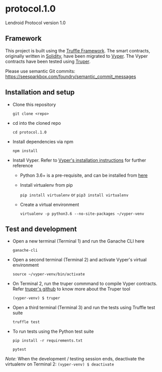 # protocol.1.0
Lendroid Protocol version 1.0

## Framework
This project is built using the [Truffle Framework](https://truffleframework.com/docs/truffle/overview "Truffle overview"). The smart contracts, originally written in [Solidity](https://solidity.readthedocs.io, "Solidity ReadTheDocs"), have been migrated to [Vyper](https://vyper.readthedocs.io "Vyper ReadTheDocs"). The Vyper contracts have been tested using [Truper](https://github.com/maurelian/truper "Truper's github repo").

Please use semantic Git commits: https://seesparkbox.com/foundry/semantic_commit_messages

## Installation and setup
* Clone this repository

  `git clone <repo>`

* cd into the cloned repo

  `cd protocol.1.0`

* Install dependencies via npm

  `npm install`

* Install Vyper. Refer to [Vyper's installation instructions](https://vyper.readthedocs.io/en/latest/installing-vyper.html "Installing Vyper") for further reference

  * Python 3.6+ is a pre-requisite, and can be installed from [here](https://www.python.org/downloads "Python version downloads")

  * Install virtualenv from pip

    `pip install virtualenv` or `pip3 install virtualenv`

  * Create a virtual environment

    `virtualenv -p python3.6 --no-site-packages ~/vyper-venv`

## Test and development

* Open a new terminal (Terminal 1) and run the Ganache CLI here

  `ganache-cli`

* Open a second terminal (Terminal 2) and activate Vyper's virtual environment

  `source ~/vyper-venv/bin/activate`

* On Terminal 2, run the truper commmand to compile Vyper contracts. Refer [truper's github](https://github.com/maurelian/truper) to know more about the Truper tool

  `(vyper-venv) $ truper`

* Open a third terminal (Terminal 3) and run the tests using Truffle test suite

  `truffle test`

* To run tests using the Python test suite

    `pip install -r requirements.txt`

    `pytest`

_Note_: When the development / testing session ends, deactivate the virtualenv on Terminal 2: `(vyper-venv) $ deactivate`
